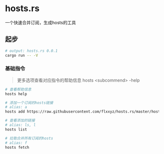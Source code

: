 # hosts.rs

一个快速合并订阅，生成hosts的工具

## 起步

```bash
# output: hosts.rs 0.0.1
cargo run -- -V
```

### 基础指令

> 更多选项查看对应指令的帮助信息 hosts \<subcommend\> -help

```bash
# 查看帮助信息
hosts help

# 添加一个订阅的hosts链接
# alias: a
hosts add https://raw.githubusercontent.com/flxxyz/hosts.rs/master/hosts

# 查看添加的链接
# alias: ls, l
hosts list

# 拉取合并所有订阅的hosts
# alias: f
hosts fetch
```
